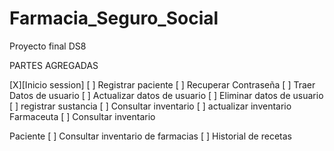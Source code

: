 # Farmacia_Seguro_Social
Proyecto final DS8

PARTES AGREGADAS 


[X][Inicio session]
[ ] Registrar paciente
[ ] Recuperar Contraseña
[ ] Traer Datos de usuario
[ ] Actualizar datos de usuario
[ ] Eliminar datos de usuario
[ ] registrar sustancia
[ ] Consultar inventario
[ ] actualizar inventario
Farmaceuta 
[ ]  Consultar inventario

Paciente 
[ ]  Consultar inventario de farmacias
[ ]    Historial de recetas

